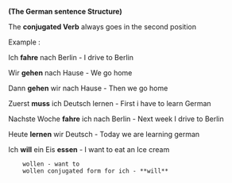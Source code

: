 **(The German sentence Structure)**


 The **conjugated Verb** always goes in the second position 

Example : 

Ich **fahre** nach Berlin -  I drive to Berlin 

Wir **gehen** nach Hause -  We go home

Dann **gehen** wir nach Hause -  Then we go home 

Zuerst **muss** ich Deutsch lernen -  First i have to learn German 

Nachste Woche **fahre** ich nach Berlin -  Next week I drive to Berlin 


Heute **lernen** wir Deutsch  -  Today we are learning german 


Ich **will** ein Eis **essen** -  I want to eat an Ice cream 

		wollen - want to 
		wollen conjugated form for ich - **will** 





